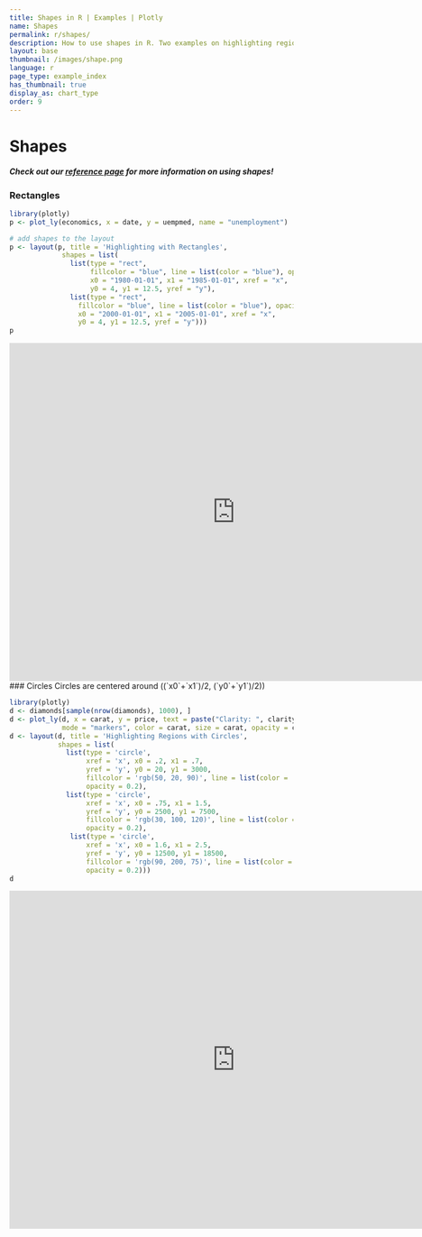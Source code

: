 ```yaml
---
title: Shapes in R | Examples | Plotly
name: Shapes
permalink: r/shapes/
description: How to use shapes in R. Two examples on highlighting regions by adding shapes to your R charts.
layout: base
thumbnail: /images/shape.png
language: r
page_type: example_index
has_thumbnail: true
display_as: chart_type
order: 9
---
```



# Shapes

##### Check out our <b>[reference page](https://plot.ly/r/reference/#layout-shapes)</b> for more information on using shapes!

### Rectangles

```r
library(plotly)
p <- plot_ly(economics, x = date, y = uempmed, name = "unemployment")

# add shapes to the layout
p <- layout(p, title = 'Highlighting with Rectangles', 
             shapes = list(
               list(type = "rect", 
                    fillcolor = "blue", line = list(color = "blue"), opacity = 0.3, 
                    x0 = "1980-01-01", x1 = "1985-01-01", xref = "x", 
                    y0 = 4, y1 = 12.5, yref = "y"), 
               list(type = "rect",
                 fillcolor = "blue", line = list(color = "blue"), opacity = 0.2, 
                 x0 = "2000-01-01", x1 = "2005-01-01", xref = "x", 
                 y0 = 4, y1 = 12.5, yref = "y"))) 
p
```
<iframe height="600" id="igraph" scrolling="no" seamless="seamless" src="https://plot.ly/~RPlotBot/2766.embed" width="800" frameBorder="0"></iframe>
### Circles
Circles are centered around  ((`x0`+`x1`)/2, (`y0`+`y1`)/2))

```r
library(plotly)
d <- diamonds[sample(nrow(diamonds), 1000), ]
d <- plot_ly(d, x = carat, y = price, text = paste("Clarity: ", clarity),
             mode = "markers", color = carat, size = carat, opacity = carat)
d <- layout(d, title = 'Highlighting Regions with Circles', 
            shapes = list(
              list(type = 'circle',
                   xref = 'x', x0 = .2, x1 = .7,
                   yref = 'y', y0 = 20, y1 = 3000,
                   fillcolor = 'rgb(50, 20, 90)', line = list(color = 'rgb(50, 20, 90)'),
                   opacity = 0.2),
              list(type = 'circle',
                   xref = 'x', x0 = .75, x1 = 1.5,
                   yref = 'y', y0 = 2500, y1 = 7500,
                   fillcolor = 'rgb(30, 100, 120)', line = list(color = 'rgb(30, 100, 120)'),
                   opacity = 0.2),
               list(type = 'circle',
                   xref = 'x', x0 = 1.6, x1 = 2.5,
                   yref = 'y', y0 = 12500, y1 = 18500,
                   fillcolor = 'rgb(90, 200, 75)', line = list(color = 'rgb(90, 200, 75)'),
                   opacity = 0.2)))
d
```
<iframe height="600" id="igraph" scrolling="no" seamless="seamless" src="https://plot.ly/~RPlotBot/2768.embed" width="800" frameBorder="0"></iframe>
